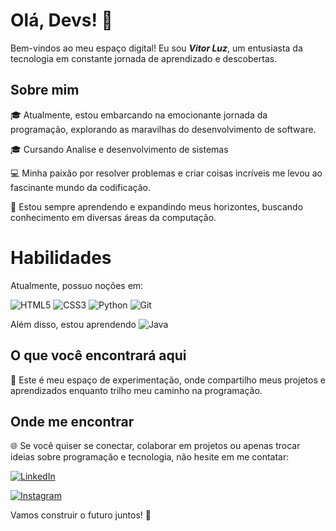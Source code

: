 # Olá, Devs! 👋

Bem-vindos ao meu espaço digital! Eu sou **_Vitor Luz_**, um entusiasta da tecnologia em constante jornada de aprendizado e descobertas.

## Sobre mim

🎓 Atualmente, estou embarcando na emocionante jornada da programação, explorando as maravilhas do desenvolvimento de software.

🎓 Cursando Analise e desenvolvimento de sistemas

💻 Minha paixão por resolver problemas e criar coisas incríveis me levou ao fascinante mundo da codificação.

🌱 Estou sempre aprendendo e expandindo meus horizontes, buscando conhecimento em diversas áreas da computação.

# Habilidades

Atualmente, possuo noções em:

![HTML5](https://img.shields.io/badge/HTML5-E34F26?style=for-the-badge&logo=html5&logoColor=white)
![CSS3](https://img.shields.io/badge/CSS3-1572B6?style=for-the-badge&logo=css3&logoColor=white)
![Python](https://img.shields.io/badge/python-3670A0?style=for-the-badge&logo=python&logoColor=ffdd54)
![Git](https://img.shields.io/badge/GIT-E44C30?style=for-the-badge&logo=git&logoColor=white)

Além disso, estou aprendendo ![Java](https://img.shields.io/badge/java-%23ED8B00.svg?style=for-the-badge&logo=openjdk&logoColor=white)


## O que você encontrará aqui

🚀 Este é meu espaço de experimentação, onde compartilho meus projetos e aprendizados enquanto trilho meu caminho na programação.

## Onde me encontrar

🌐 Se você quiser se conectar, colaborar em projetos ou apenas trocar ideias sobre programação e tecnologia, não hesite em me contatar:

[![LinkedIn](https://img.shields.io/badge/LinkedIn-0077B5?style=for-the-badge&logo=linkedin&logoColor=white)](https://www.linkedin.com/in/vitor-antonio-pereira-luz-092363184/)

[![Instagram](https://img.shields.io/badge/-Instagram-%23E4405F?style=for-the-badge&logo=instagram&logoColor=white)](https://www.instagram.com/_vitor.luz_/)

Vamos construir o futuro juntos! 🌟




<!---
Kuchir0/Kuchir0 is a ✨ special ✨ repository because its `README.md` (this file) appears on your GitHub profile.
You can click the Preview link to take a look at your changes.
--->
